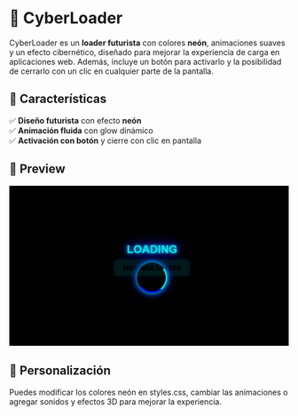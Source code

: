 # 🚀 CyberLoader  

CyberLoader es un **loader futurista** con colores **neón**, animaciones suaves y un efecto cibernético, diseñado para mejorar la experiencia de carga en aplicaciones web. Además, incluye un botón para activarlo y la posibilidad de cerrarlo con un clic en cualquier parte de la pantalla.  


## 🎨 **Características**  

✅ **Diseño futurista** con efecto **neón**  
✅ **Animación fluida** con glow dinámico  
✅ **Activación con botón** y cierre con clic en pantalla  

## 🚀 Preview

![CyberLoader Preview](https://github.com/CodeAndNuts/CyberLoader/blob/main/assets/img/cyberloader-preview.jpeg)

## 🎨 Personalización

Puedes modificar los colores neón en styles.css, cambiar las animaciones o agregar sonidos y efectos 3D para mejorar la experiencia.
